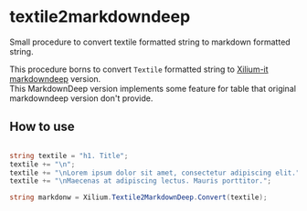 textile2markdowndeep
====================

Small procedure to convert textile formatted string to markdown formatted string.

This procedure borns to convert `Textile` formatted string to [Xilium-it markdowndeep](../../../markdowndeep) version.  
This MarkdownDeep version implements some feature for table that original markdowndeep version don't provide.

## How to use

```cs

string textile = "h1. Title";
textile += "\n";
textile += "\nLorem ipsum dolor sit amet, consectetur adipiscing elit.";
textile += "\nMaecenas at adipiscing lectus. Mauris porttitor.";

string markdonw = Xilium.Textile2MarkdownDeep.Convert(textile);

```
